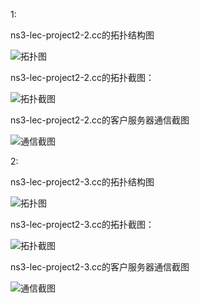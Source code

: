 1:

ns3-lec-project2-2.cc的拓扑结构图

![拓扑图](http://ww4.sinaimg.cn/mw690/bd615ff8gw1f5hmcbz77aj20hb04b74m.jpg)
                                               
ns3-lec-project2-2.cc的拓扑截图：


![拓扑截图](http://ww1.sinaimg.cn/mw690/bd615ff8gw1f5hm5f7eeqj210u0dw0xt.jpg)

ns3-lec-project2-2.cc的客户服务器通信截图


![通信截图](http://ww3.sinaimg.cn/mw690/bd615ff8gw1f5hm8mdzawj20k80dfaer.jpg)


2:

ns3-lec-project2-3.cc的拓扑结构图

![拓扑图](http://ww1.sinaimg.cn/mw690/bd615ff8gw1f5hn968da3j20o204haau.jpg)
                                               
ns3-lec-project2-3.cc的拓扑截图：


![拓扑截图](http://ww3.sinaimg.cn/mw690/bd615ff8gw1f5hnc4dhsoj211d0ddtds.jpg)

ns3-lec-project2-3.cc的客户服务器通信截图


![通信截图](http://ww3.sinaimg.cn/mw690/bd615ff8gw1f5hna91u65j20kc0cs78n.jpg)




